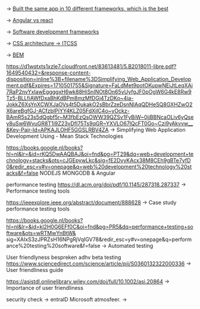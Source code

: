 -> [Built the same app in 10 different frameworks, which is the best](https://youtube.com/watch?v=cuHDQhDhvPE&si=THaRWhIrp50af5Pu) 

-> [Angular vs react](https://youtube.com/watch?v=CynLOUL9vsU&si=1C67S5N-PMRvLLrD)

-> [Software development frameworks](https://www.orientsoftware.com/blog/software-development-frameworks/) 

-> [CSS architecture -> ITCSS](https://www.xfive.co/blog/itcss-scalable-maintainable-css-architecture/)

-> [BEM](https://getbem.com/naming/)



https://d1wqtxts1xzle7.cloudfront.net/83613481/5.B2018011-libre.pdf?1649540432=&response-content-disposition=inline%3B+filename%3DSimplifying_Web_Application_Development.pdf&Expires=1710501755&Signature=FaLdMet9potOKupwNEiJtLeqXAi7RaP2nvYxIawEggggxH6wk88HiSnINOt8On65yUyfgJF0pOgW6G4kE8Rw9Tz5-BLLfiAWfDxaBhKdBPm8mzMfDGj4TzDKo~4ia-JokkZ6XsYnXCWXJaOVs4t5DukakO2sBbrZzeDsnNIAqQDHeSQ8GXHZwO2X6areBgfGJ-ACfzbIPiYY4KLZ05FdXilC4o~yOckz-BAmR5s23s5dQgbf5r~M3fbEzQsOWW39QZSv1FyBiW~0jjBBNcaOLiv6yQsey8uSw6WvuGR8T1i9Z23vDfI75Ts9qGR~YXVLO67lQcFT0Go~Czi9yAkvvw__&Key-Pair-Id=APKAJLOHF5GGSLRBV4ZA
-> Simplifying Web Application Development Using - Mean Stack
Technologies 

https://books.google.nl/books?hl=nl&lr=&id=rKQ5DwAAQBAJ&oi=fnd&pg=PT29&dq=web+development+technology+stacks&ots=cJGEpywLkc&sig=fE2DvyKAcx38M8CEh9gBTe7yfD0&redir_esc=y#v=onepage&q=web%20development%20technology%20stacks&f=false
NODEJS MONGODB & Angular


performance testing 
https://dl.acm.org/doi/pdf/10.1145/287318.287337 -> Performance testing tools

https://ieeexplore.ieee.org/abstract/document/888628 -> Case study performance testing tools

https://books.google.nl/books?hl=nl&lr=&id=kl2H0G6EFf0C&oi=fnd&pg=PR5&dq=performance+testing+software&ots=wRTMwYnBtW&
sig=XAIxS3zJPRZsH16NPgRjVqIGV78&redir_esc=y#v=onepage&q=performance%20testing%20software&f=false -> Automated testing 

User friendlyness bespreken adhv beta testing
https://www.sciencedirect.com/science/article/pii/S0360132322000336 -> User friendliness guide

https://asistdl.onlinelibrary.wiley.com/doi/full/10.1002/asi.20864 -> Importance of user friendliness


security check  -> entraID Microsoft atmosfeer. ->      
